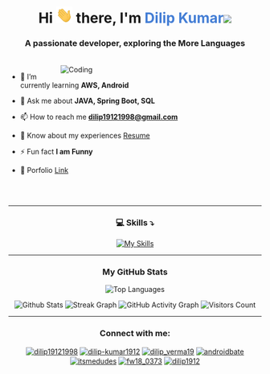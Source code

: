 <h1  align="center">Hi <img src="https://raw.githubusercontent.com/ABSphreak/ABSphreak/master/gifs/Hi.gif" width="33"> there, I'm <span style="color: #447ED5">Dilip Kumar</span><img src="https://camo.githubusercontent.com/d3359cb00ab0b5ed8f2e1fe3fceb4fbaf3b614340f8c0db99c17b9f50b351770/68747470733a2f2f656d6f6a69732e736c61636b6d6f6a69732e636f6d2f656d6f6a69732f696d616765732f313533313834393433302f343234362f626c6f622d73756e676c61737365732e6769663f31353331383439343330" width="33">
 </h1>
 
<h3 text align="center">A passionate developer, exploring the More Languages</h3>
<br/>
<img img align="right" alt="Coding" width="400" src="https://cdn.dribbble.com/users/1162077/screenshots/3848914/programmer.gif">

- 🌱 I’m currently learning **AWS, Android**

- 💬 Ask me about **JAVA, Spring Boot, SQL**

- 📫 How to reach me **dilip19121998@gmail.com**

- 📄 Know about my experiences [Resume](https://drive.google.com/file/d/1MXUs5a_q1Hy8Gkp2CwntKOkIeQ3XBcr3/view?usp=share_link)

- ⚡ Fun fact **I am Funny**

- 📑 Porfolio [Link](https://itsmedudes.github.io/)
 <br/>
 <br/>
 <hr/>
 <h3 align="center">💻 Skills ⤵</h3>

<p align="center">
  <a href="https://skillicons.dev" align="center">
    <img
      src="https://skillicons.dev/icons?i=html,css,js,bootstrap,github,java,spring,maven,hibernate,mysql&theme=light"
      alt="My Skills"
    />
  </a>
</p>
 <hr/>
 
 <h3 align="center">My GitHub Stats</h3>
<div align="center"> 
 
![Top Languages](https://github-readme-stats.vercel.app/api/top-langs/?username=itsmedudes&theme=chartreuse-dark)
 
</div>

<div align="center">
  <img src="https://github-readme-stats.vercel.app/api?username=itsmedudes&theme=react&hide_border=false&include_all_commits=true&count_private=true" alt="Github Stats" />
  <img src="https://github-readme-streak-stats.herokuapp.com/?user=itsmedudes&theme=react&hide_border=false&include_all_commits=true&count_private=true" alt="Streak Graph" />
  <img src="https://github-readme-activity-graph.cyclic.app/graph?username=itsmedudes&theme=tokyo-night" alt="GitHub Activity Graph" />
  <img src="https://visitcount.itsvg.in/api?id=itsmedudes&icon=0&color=12" alt="Visitors Count" />
</div>

<!-- ![GitHub Activity Graph](https://github-readme-activity-graph.cyclic.app/graph?username=itsmedudes&theme=tokyo-night)
[![Visitors Count](https://visitcount.itsvg.in/api?id=itsmedudes&icon=0&color=12)](https://visitcount.itsvg.in) -->

<hr/>
<h3 align="center">Connect with me:</h3>
<p align="center">
<a href="https://twitter.com/dilip19121998" target="blank"><img align="center" src="https://raw.githubusercontent.com/rahuldkjain/github-profile-readme-generator/master/src/images/icons/Social/twitter.svg" alt="dilip19121998" height="30" width="40" /></a>
<a href="https://linkedin.com/in/dilip-kumar1912" target="blank"><img align="center" src="https://raw.githubusercontent.com/rahuldkjain/github-profile-readme-generator/master/src/images/icons/Social/linked-in-alt.svg" alt="dilip-kumar1912" height="30" width="40" /></a>
<a href="https://instagram.com/dilip_verma19" target="blank"><img align="center" src="https://raw.githubusercontent.com/rahuldkjain/github-profile-readme-generator/master/src/images/icons/Social/instagram.svg" alt="dilip_verma19" height="30" width="40" /></a>
<a href="https://www.youtube.com/c/androidbate" target="blank"><img align="center" src="https://raw.githubusercontent.com/rahuldkjain/github-profile-readme-generator/master/src/images/icons/Social/youtube.svg" alt="androidbate" height="30" width="40" /></a>
<a href="https://www.codechef.com/users/itsmedudes" target="_blank"><img align="center" src="https://cdn.jsdelivr.net/npm/simple-icons@3.1.0/icons/codechef.svg" alt="itsmedudes" height="30" width="40" /></a>
<a href="https://www.hackerrank.com/itsmedudes" target="blank"><img align="center" src="https://raw.githubusercontent.com/rahuldkjain/github-profile-readme-generator/master/src/images/icons/Social/hackerrank.svg" alt="fw18_0373" height="30" width="40" /></a>
<a href="https://www.leetcode.com/itsmedude/" target="blank"><img align="center" src="https://raw.githubusercontent.com/rahuldkjain/github-profile-readme-generator/master/src/images/icons/Social/leet-code.svg" alt="dilip1912" height="30" width="40" /></a>
</p>
